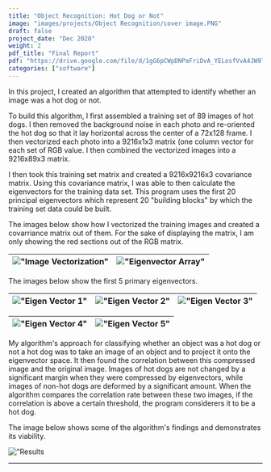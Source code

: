 ```yaml
---
title: "Object Recognition: Hot Dog or Not"
image: "images/projects/Object Recognition/cover image.PNG"
draft: false
project_date: "Dec 2020"
weight: 2
pdf_title: "Final Report"
pdf: "https://drive.google.com/file/d/1gG6pCWpDNPaFriDvA_YELosfVvA4JW9T/preview"
categories: ["software"]
---
```


In this project, I created an algorithm that attempted to identify whether an image was a hot dog or not. 

To build this algorithm, I first assembled a training set of 89 images of hot dogs. I then removed the background noise in each photo and re-oriented the hot dog so that it lay horizontal across the center of a 72x128 frame. I then vectorized each photo into a 9216x1x3 matrix (one column vector for each set of RGB value. I then combined the vectorized images into a 9216x89x3 matrix. 

I then took this training set matrix and created a 9216x9216x3 covariance matrix. Using this covariance matrix, I was able to then calculate the eigenvectors for the training data set. This program uses the first 20 principal eigenvectors which represent 20 "building blocks" by which the training set data could be built.

The images below show how I vectorized the training images and created a covarriance matrix out of them. For the sake of displaying the matrix, I am only showing the red sections out of the RGB matrix.

|!["Image Vectorization"](../images/projects/Object%20Recognition/photo%20matrix.PNG)|!["Eigenvector Array"](../images/projects/Object%20Recognition/eigen%20matrix.PNG)|
|:-:|:-:|

The images below show the first 5 primary eigenvectors.

|!["Eigen Vector 1"](../images/projects/Object%20Recognition/eigendog1.png)|!["Eigen Vector 2"](../images/projects/Object%20Recognition/eigendog2.png)|!["Eigen Vector 3"](../images/projects/Object%20Recognition/eigendog3.png)|
|:-:|:-:|:-:|

|!["Eigen Vector 4"](../images/projects/Object%20Recognition/eigendog4.png)|!["Eigen Vector 5"](../images/projects/Object%20Recognition/eigendog5.png)|
|:-:|:-:|


My algorithm's approach for classifying whether an object was a hot dog or not a hot dog was to take an image of an object and to project it onto the eigenvector space. It then found the correlation between this compressed image and the original image. Images of hot dogs are not changed by a significant margin when they were compressed by eigenvectors, while images of non-hot dogs are deformed by a significant amount.
When the algorithm compares the correlation rate between these two images, if the correlation is above a certain threshold, the program considerers it to be a hot dog.

The image below shows some of the algorithm's findings and demonstrates its viability.

!["Results](../images/projects/Object%20Recognition/conclusion.PNG)

---